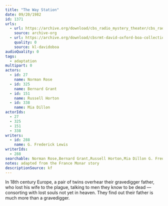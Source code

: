 ```yaml
---
title: "The Way Station"
date: 09/20/1982
id: 1371
urls: 
  - url: https://archive.org/download/cbs_radio_mystery_theater/cbs_radio_mystery_theater-1351-1399.zip/cbs_radio_mystery_theater-1351-1399%2Fcbsrmt_1371_the_way_station.mp3
    source: archive-org
  - url: https://archive.org/download/cbsrmt-david-oxford-boa-collection/CBSRMT-820920-1371-The-Way-Station-(AFRTS)-(256-44)-{BoA}.mp3
    quality: 0
    source: kl-davidoboa
audioQuality: 0
tags: 
  - adaptation
multipart: 0
actors:  
  - id: 27
    name: Norman Rose  
  - id: 325
    name: Bernard Grant  
  - id: 151
    name: Russell Horton  
  - id: 338
    name: Mia Dillon
actorIds:  
  - 27  
  - 325  
  - 151  
  - 338
writers:  
  - id: 288
    name: G. Frederick Lewis
writerIds:  
  - 288
searchable: Norman Rose,Bernard Grant,Russell Horton,Mia Dillon G. Frederick Lewis
notes: adapted from the France Monar story
descriptionSource: kf
---
```

In 18th century Europe, a pair of twins overhear their gravedigger father, who lost his wife to the plague, talking to men they know to be dead — consorting with lost souls not yet in heaven. They find out their father is much more than a gravedigger.